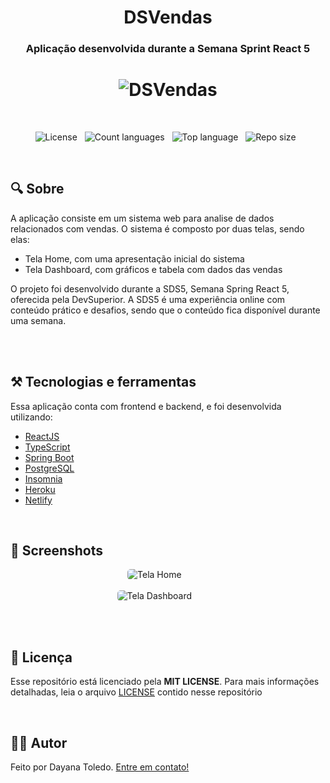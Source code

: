 <h1 align="center">DSVendas</h1>
<h3 align="center">Aplicação desenvolvida durante a Semana Sprint React 5</h3>

<h1 align="center">
  <img alt="DSVendas" title="#DSVendas" src="https://user-images.githubusercontent.com/55140068/140630382-6eb92659-efb9-4036-90f5-130aea57560a.png"/>
</h1>

&nbsp;&nbsp;

<p align="center">
  <img alt="License" src="https://img.shields.io/github/license/DayaToledo/SDS5-dsvendas?style=for-the-badge"/>&nbsp;&nbsp;
  <img alt="Count languages" src="https://img.shields.io/github/languages/count/DayaToledo/SDS5-dsvendas?style=for-the-badge"/>&nbsp;&nbsp;
  <img alt="Top language" src="https://img.shields.io/github/languages/top/DayaToledo/SDS5-dsvendas?style=for-the-badge"/>&nbsp;&nbsp;
  <img alt="Repo size" src="https://img.shields.io/github/repo-size/DayaToledo/SDS5-dsvendas?style=for-the-badge"/>&nbsp;&nbsp;
</p>

&nbsp;&nbsp;
## 🔍 Sobre

A aplicação consiste em um sistema web para analise de dados relacionados com vendas. O sistema é composto por duas telas, sendo elas:
* Tela Home, com uma apresentação inicial do sistema
* Tela Dashboard, com gráficos e tabela com dados das vendas

O projeto foi desenvolvido durante a SDS5, Semana Spring React 5, oferecida pela DevSuperior. A SDS5 é uma experiência online com conteúdo prático e desafios, sendo que o conteúdo fica disponível durante uma semana. 
</br></br>


&nbsp;
## ⚒ Tecnologias e ferramentas

Essa aplicação conta com frontend e backend, e foi desenvolvida utilizando: 
* [ReactJS](https://pt-br.reactjs.org/)
* [TypeScript](https://www.typescriptlang.org/)
* [Spring Boot](https://spring.io/projects/spring-boot)
* [PostgreSQL](https://www.postgresql.org/)
* [Insomnia](https://insomnia.rest/download)
* [Heroku](https://www.heroku.com/home)
* [Netlify](https://www.netlify.com/)


&nbsp;
## 📸 Screenshots

<p align="center">
  <img style="border-radius: 5px" alt="Tela Home" src="https://user-images.githubusercontent.com/55140068/140653632-c4058aa1-df58-46e8-b7c6-e9219f7b97ec.png">
  &nbsp;&nbsp;&nbsp;&nbsp;&nbsp;&nbsp;&nbsp;&nbsp;&nbsp;&nbsp;
  <br><br>

  <img style="border-radius: 5px" alt="Tela Dashboard" src="https://user-images.githubusercontent.com/55140068/140653692-614093ad-1467-453f-993c-a674e6ec618f.png">
  &nbsp;&nbsp;&nbsp;&nbsp;&nbsp;&nbsp;&nbsp;&nbsp;&nbsp;&nbsp;
  <br><br>
</p>


&nbsp;
## 📃 Licença
Esse repositório está licenciado pela **MIT LICENSE**. Para mais informações detalhadas, leia o arquivo [LICENSE](./LICENSE) contido nesse repositório


&nbsp;
## 👩‍💻 Autor

Feito por Dayana Toledo. [Entre em contato!](https://www.linkedin.com/in/toledodayana/)
